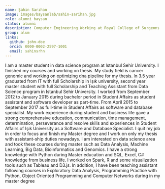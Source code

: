 ```yaml
---
name: Şahin Sarıhan
image: images/baysanlab/sahin-sarihan.jpg
role: alumni_baysan
status: alumni
description: Computer Engineering Working at Royal College of Surgeons in Ireland
group: alum
links:
  github: john-doe
  orcid: 0000-0002-2597-1001
  email: sahinsrhn
---
```


I am a master student in data science program at Istanbul Sehir University. I finished my courses and working on thesis. My study field is cancer genomic and working on optimizing dna pipeline for my thesis. In 3.5 year graduated from IT with full Scholarship in Işık university, second year master student with full Scholarship and Teaching Assistant from Data Science program in Istanbul Sehir University. I worked from September 2012 to January 2015 during bachelor period in Student Affairs as student assistant and software developer as part-time. From April 2015 to September 2017 as full-time in Student Affairs as software and database specialist. My work experience during student and business life gave a strong comprehensive education, communication, time management, determination, perseverance and resolve skills and experiences in Student Affairs of Işık University as a Software and Database Specialist. I quit my job in order to focus and finish my Master degree and I work on only my thesis with assistant-ship duties nowadays. I am interested on data science area and took these courses during master such as Data Analysis, Machine Learning, Big Data, Bioinformatics and Genomics. I have a strong knowledge with Python during Master education and SQL, Excel, C# knowledge from business life. I worked on Spark, R and some visualization tools such as Tableau and D3.js. In addition, I have been teaching assistant following courses in Exploratory Data Analysis, Programming Practice with Python, Object Oriented Programming and Computer Networks during in my master degree
